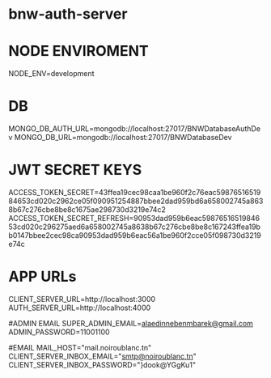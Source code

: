 # bnw-auth-server
# NODE ENVIROMENT
NODE_ENV=development

# DB
MONGO_DB_AUTH_URL=mongodb://localhost:27017/BNWDatabaseAuthDev
MONGO_DB_URL=mongodb://localhost:27017/BNWDatabaseDev

# JWT SECRET KEYS
ACCESS_TOKEN_SECRET=43ffea19cec98caa1be960f2c76eac5987651651984653cd020c2962ce05f090951254887bbee2dad959bd6a658002745a8638b67c276cbe8be8c1675ae298730d3219e74c2
ACCESS_TOKEN_SECRET_REFRESH=90953dad959b6eac5987651651984653cd020c296275aed6a658002745a8638b67c276cbe8be8c167243ffea19bb0147bbee2cec98ca90953dad959b6eac56a1be960f2cce05f098730d3219e74c

# APP URLs
CLIENT_SERVER_URL=http://localhost:3000
AUTH_SERVER_URL=http://localhost:4000

#ADMIN EMAIL 
SUPER_ADMIN_EMAIL=alaedinnebenmbarek@gmail.com
ADMIN_PASSWORD=11001100

#EMAIL
MAIL_HOST="mail.noiroublanc.tn"
CLIENT_SERVER_INBOX_EMAIL="smtp@noiroublanc.tn"
CLIENT_SERVER_INBOX_PASSWORD="}dook@YGgKu1"



